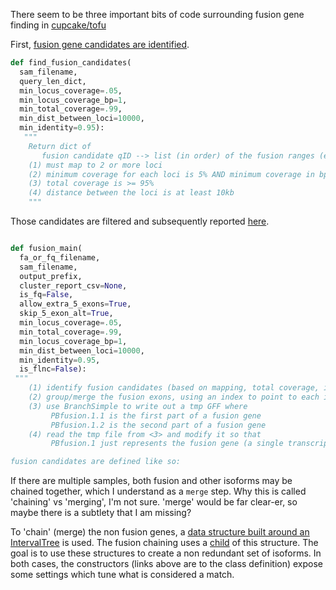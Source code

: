 

There seem to be three important bits of code surrounding fusion gene finding in 
[cupcake/tofu](https://github.com/Magdoll/cDNA_Cupcake/tree/master/cupcake/tofu)

First, [fusion gene candidates are identified](https://github.com/Magdoll/cDNA_Cupcake/blob/81b7e7f6aeb53e15c11dd30a68a498a58e5f390a/cupcake/tofu/fusion_finder.py#L225).

```python
def find_fusion_candidates(
  sam_filename, 
  query_len_dict, 
  min_locus_coverage=.05, 
  min_locus_coverage_bp=1, 
  min_total_coverage=.99, 
  min_dist_between_loci=10000, 
  min_identity=0.95):
   """
    Return dict of
       fusion candidate qID --> list (in order) of the fusion ranges (ex: (chr3,100,200), (chr1,500,1000))
    (1) must map to 2 or more loci
    (2) minimum coverage for each loci is 5% AND minimum coverage in bp is >= 1 bp
    (3) total coverage is >= 95%
    (4) distance between the loci is at least 10kb
    """
```

 Those candidates are filtered and subsequently reported 
[here](https://github.com/Magdoll/cDNA_Cupcake/blob/81b7e7f6aeb53e15c11dd30a68a498a58e5f390a/cupcake/tofu/fusion_finder.py#L262). 

```python

def fusion_main(
  fa_or_fq_filename, 
  sam_filename, 
  output_prefix, 
  cluster_report_csv=None,
  is_fq=False, 
  allow_extra_5_exons=True, 
  skip_5_exon_alt=True,
  min_locus_coverage=.05, 
  min_total_coverage=.99,
  min_locus_coverage_bp=1, 
  min_dist_between_loci=10000,
  min_identity=0.95,
  is_flnc=False):
 """
    (1) identify fusion candidates (based on mapping, total coverage, identity, etc)
    (2) group/merge the fusion exons, using an index to point to each individual part
    (3) use BranchSimple to write out a tmp GFF where
         PBfusion.1.1 is the first part of a fusion gene
         PBfusion.1.2 is the second part of a fusion gene
    (4) read the tmp file from <3> and modify it so that
         PBfusion.1 just represents the fusion gene (a single transcript GFF format)

fusion candidates are defined like so:
```

If there are multiple samples, both fusion and other isoforms may be chained 
together, which I understand as a `merge` step. Why this is called 'chaining' vs 
'merging', I'm not sure. 'merge' would be far clear-er, so maybe there is a subtlety 
that I am missing?

To 'chain' (merge) the non fusion genes, a [data structure built around an 
IntervalTree](https://github.com/Magdoll/cDNA_Cupcake/blob/81b7e7f6aeb53e15c11dd30a68a498a58e5f390a/cupcake/tofu/counting/combine_abundance_across_samples.py#L98) is used. The fusion chaining uses a 
[child](https://github.com/Magdoll/cDNA_Cupcake/blob/81b7e7f6aeb53e15c11dd30a68a498a58e5f390a/cupcake/tofu/counting/combine_abundance_across_samples.py#L280) of this structure. The goal is to 
use these structures to create a non redundant set of isoforms. In both cases, the 
constructors (links above are to the class definition) 
expose some settings which tune what is considered a match.

